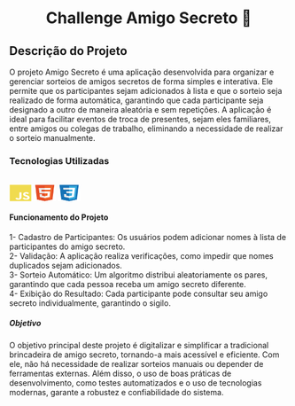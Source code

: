 <h1 align="center"> Challenge Amigo Secreto 🎁 </h1>
<h2> Descrição do Projeto </h2>
<p></p> O projeto Amigo Secreto é uma aplicação desenvolvida para organizar e gerenciar sorteios de amigos secretos de forma simples e interativa. Ele permite que os participantes sejam adicionados à lista e que o sorteio seja realizado de forma automática, garantindo que cada participante seja designado a outro de maneira aleatória e sem repetições.
A aplicação é ideal para facilitar eventos de troca de presentes, sejam eles familiares, entre amigos ou colegas de trabalho, eliminando a necessidade de realizar o sorteio manualmente.</p>

<h3> Tecnologias Utilizadas </h3>
<div style="display: inline_block"><br>
  <img align="center" alt="Rafa-Js" height="30" width="40" src="https://raw.githubusercontent.com/devicons/devicon/master/icons/javascript/javascript-plain.svg">
  <img align="center" alt="Rafa-HTML" height="30" width="40" src="https://raw.githubusercontent.com/devicons/devicon/master/icons/html5/html5-original.svg">
  <img align="center" alt="Rafa-CSS" height="30" width="40" src="https://raw.githubusercontent.com/devicons/devicon/master/icons/css3/css3-original.svg">
<h4> Funcionamento do Projeto </h4>
<p> 1- Cadastro de Participantes: Os usuários podem adicionar nomes à lista de participantes do amigo secreto.<br>
2- Validação: A aplicação realiza verificações, como impedir que nomes duplicados sejam adicionados. <br>
3- Sorteio Automático: Um algoritmo distribui aleatoriamente os pares, garantindo que cada pessoa receba um amigo secreto diferente.<br>
4- Exibição do Resultado: Cada participante pode consultar seu amigo secreto individualmente, garantindo o sigilo.
  </p>
<h5> Objetivo </h5>
<p> O objetivo principal deste projeto é digitalizar e simplificar a tradicional brincadeira de amigo secreto, tornando-a mais acessível e eficiente. Com ele, não há necessidade de realizar sorteios manuais ou depender de ferramentas externas. Além disso, o uso de boas práticas de desenvolvimento, como testes automatizados e o uso de tecnologias modernas, garante a robustez e confiabilidade do sistema.</p>
